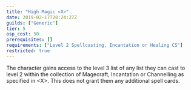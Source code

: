 ```yaml
---
title: "High Magic <X>"
date: 2019-02-17T20:24:27Z
guilds: ["Generic"]
tier: 5
osp_cost: 50
prerequisites: []
requirements: ["Level 2 Spellcasting, Incantation or Healing CS"]
restricted: true
---
```

The character gains access to the level 3 list of any list they can cast to level 2 within the collection of Magecraft, Incantation or Channelling as specified in \<X>. This does not grant them any additional spell cards.